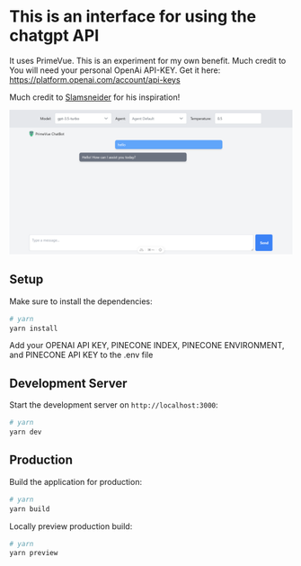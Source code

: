 # This is an interface for using the chatgpt API

It uses PrimeVue. This is an experiment for my own benefit. Much credit to
You will need your personal OpenAi API-KEY. Get it here: https://platform.openai.com/account/api-keys

Much credit to [Slamsneider](https://github.com/Slamsneider/SimpleHtmlChatAgents) for his inspiration!

![Screengrab of PrimeVue Chatbot](./assets/screengrab.png)

## Setup

Make sure to install the dependencies:

```bash
# yarn
yarn install
```

Add your OPENAI API KEY, PINECONE INDEX, PINECONE ENVIRONMENT, and PINECONE API KEY to the .env file

## Development Server

Start the development server on `http://localhost:3000`:

```bash
# yarn
yarn dev
```

## Production

Build the application for production:

```bash
# yarn
yarn build
```

Locally preview production build:

```bash
# yarn
yarn preview
```

